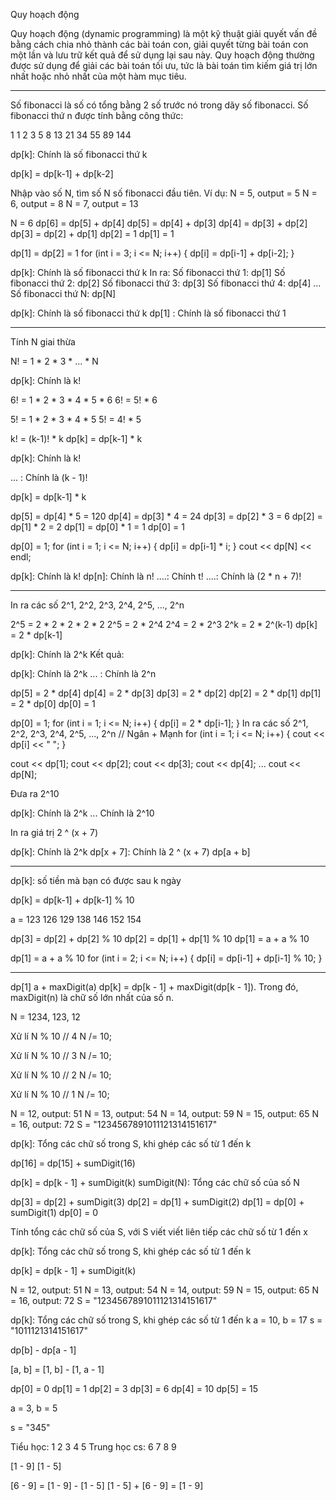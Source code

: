 Quy hoạch động

Quy hoạch động (dynamic programming) là một kỹ thuật giải quyết vấn đề bằng cách chia nhỏ thành các bài toán con, giải quyết từng bài toán con một lần và lưu trữ kết quả để sử dụng lại sau này. Quy hoạch động thường được sử dụng để giải các bài toán tối ưu, tức là bài toán tìm kiếm giá trị lớn nhất hoặc nhỏ nhất của một hàm mục tiêu.

------------------------------------------------
Số fibonacci là số có tổng bằng 2 số trước nó trong dãy số fibonacci. Số fibonacci thứ n được tính bằng công thức:
 
1 1 2 3 5 8 13 21 34 55 89 144

dp[k]: Chính là số fibonacci thứ k

dp[k] = dp[k-1] + dp[k-2]

Nhập vào số N, tìm số N số fibonacci đầu tiên.
Ví dụ:
N = 5, output = 5
N = 6, output = 8
N = 7, output = 13

N = 6
dp[6] = dp[5] + dp[4]
dp[5] = dp[4] + dp[3]
dp[4] = dp[3] + dp[2]
dp[3] = dp[2] + dp[1]
dp[2] = 1
dp[1] = 1

dp[1] = dp[2] = 1
for (int i = 3; i <= N; i++) {
    dp[i] = dp[i-1] + dp[i-2];
}

dp[k]: Chính là số fibonacci thứ k
In ra:
Số fibonacci thứ 1: dp[1]
Số fibonacci thứ 2: dp[2]
Số fibonacci thứ 3: dp[3]
Số fibonacci thứ 4: dp[4]
...
Số fibonacci thứ N: dp[N]


dp[k]: Chính là số fibonacci thứ k
dp[1]  : Chính là số fibonacci thứ 1


-----------------------------------------
Tính N giai thừa

N! = 1 * 2 * 3 * ... * N

dp[k]: Chính là k!

6! = 1 * 2 * 3 * 4 * 5 * 6
6! = 5! * 6


5! = 1 * 2 * 3 * 4 * 5
5! = 4! * 5

k! = (k-1)! * k
dp[k] = dp[k-1] * k



dp[k]: Chính là k!

...  : Chính là (k - 1)!

dp[k] = dp[k-1] * k

dp[5] = dp[4] * 5 = 120
dp[4] = dp[3] * 4 = 24
dp[3] = dp[2] * 3 = 6
dp[2] = dp[1] * 2 = 2
dp[1] = dp[0] * 1 = 1
dp[0] = 1

dp[0] = 1;
for (int i = 1; i <= N; i++) {
    dp[i] = dp[i-1] * i;
}
cout << dp[N] << endl;

dp[k]: Chính là k!
dp[n]:  Chính là n!
....:  Chính t!
....: Chính là (2 * n + 7)!

----------------------------------
In ra các số 2^1, 2^2, 2^3, 2^4, 2^5, ..., 2^n

2^5 = 2 * 2 * 2 * 2 * 2
2^5 = 2 * 2^4
2^4 = 2 * 2^3
2^k = 2 * 2^(k-1)
dp[k] = 2 * dp[k-1]

dp[k]: Chính là 2^k
Kết quả:    


dp[k]: Chính là 2^k
...  : Chính là 2^n

dp[5] = 2 * dp[4]
dp[4] = 2 * dp[3]
dp[3] = 2 * dp[2]
dp[2] = 2 * dp[1]
dp[1] = 2 * dp[0]
dp[0] = 1

dp[0] = 1;
for (int i = 1; i <= N; i++) {
    dp[i] = 2 * dp[i-1];
}
In ra các số 2^1, 2^2, 2^3, 2^4, 2^5, ..., 2^n
// Ngân + Mạnh
for (int i = 1; i <= N; i++) {
    cout << dp[i] << " ";
}

cout << dp[1];
cout << dp[2];
cout << dp[3];
cout << dp[4];
...
cout << dp[N];

Đưa ra 2^10

dp[k]: Chính là 2^k
...    Chính là 2^10

In ra giá trị 2 ^ (x + 7)

dp[k]: Chính là 2^k
dp[x + 7]: Chính là 2 ^ (x + 7)
dp[a + b]

--------------------------------------------
dp[k]: số tiền mà bạn có được sau k ngày

dp[k] = dp[k-1] + dp[k-1] % 10

a = 123
126 129 138 146 152 154

dp[3] = dp[2] + dp[2] % 10
dp[2] = dp[1] + dp[1] % 10
dp[1] = a + a % 10

dp[1] = a + a % 10
for (int i = 2; i <= N; i++) {
    dp[i] = dp[i-1] + dp[i-1] % 10;
}

-----------------------------------------
dp[1] a + maxDigit(a)
dp[k] = dp[k - 1] + maxDigit(dp[k - 1]).
Trong đó, maxDigit(n) là chữ số lớn nhất của số n.

N = 1234, 123, 12

Xử lí N % 10 // 4
N /= 10;

Xử lí N % 10 // 3
N /= 10;

Xử lí N % 10 // 2
N /= 10;

Xử lí N % 10 // 1
N /= 10;


N = 12, output: 51
N = 13, output: 54
N = 14, output: 59
N = 15, output: 65
N = 16, output: 72
S = "1234567891011121314151617"

dp[k]: Tổng các chữ số trong S, khi ghép các số từ 1 đến k

dp[16] = dp[15] + sumDigit(16)

dp[k] = dp[k - 1] + sumDigit(k)
sumDigit(N): Tổng các chữ số của số N

dp[3] = dp[2] + sumDigit(3)
dp[2] = dp[1] + sumDigit(2)
dp[1] = dp[0] + sumDigit(1)
dp[0] = 0

Tính tổng các chữ số của S, với S viết viết liên tiếp các chữ số
từ 1 đến x

dp[k]: Tổng các chữ số trong S, khi ghép các số từ 1 đến k


dp[k] = dp[k - 1] + sumDigit(k)


N = 12, output: 51
N = 13, output: 54
N = 14, output: 59
N = 15, output: 65
N = 16, output: 72
S = "1234567891011121314151617"

dp[k]: Tổng các chữ số trong S, khi ghép các số từ 1 đến k
a = 10, b = 17
s = "1011121314151617"

dp[b] - dp[a - 1]

[a, b] = [1, b] - [1, a - 1]


dp[0] = 0
dp[1] = 1
dp[2] = 3
dp[3] = 6
dp[4] = 10
dp[5] = 15

a = 3, b = 5

s = "345"

Tiểu học: 1 2 3 4 5
Trung học cs: 6 7 8 9


[1 - 9]
[1 - 5]

[6 - 9] = [1 - 9] - [1 - 5]
[1 - 5] + [6 - 9] = [1 - 9]

